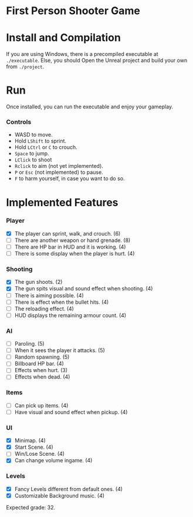 # First Person Shooter Game

# Install and Compilation

If you are using Windows, there is a precompiled executable at `./executable`.
Else, you should Open the Unreal project and build your own from `./project`.

# Run

Once installed, you can run the executable and enjoy your gameplay.

### Controls
- WASD to move.
- Hold `LShift` to sprint.
- Hold `LCtrl` or `C` to crouch.
- `Space` to jump.
- `LClick` to shoot
- `Rclick` to aim (not yet implemented).
- `P` or `Esc` (not implemented) to pause.
- `F` to harm yourself, in case you want to do so.

# Implemented Features

### Player
- [x] The player can sprint, walk, and crouch. (6)
- [ ] There are another weapon or hand grenade. (8)
- [ ] There are HP bar in HUD and it is working. (4)
- [ ] There is some display when the player is hurt. (4)

### Shooting
- [x] The gun shoots. (2)
- [x] The gun spits visual and sound effect when shooting. (4)
- [ ] There is aiming possible. (4)
- [ ] There is effect when the bullet hits. (4)
- [ ] The reloading effect. (4)
- [ ] HUD displays the remaining armour count. (4)

### AI
- [ ] Paroling. (5)
- [ ] When it sees the player it attacks. (5)
- [ ] Random spawning. (5)
- [ ] Billboard HP bar. (4)
- [ ] Effects when hurt. (3)
- [ ] Effects when dead. (4)

### Items
- [ ] Can pick up items. (4)
- [ ] Have visual and sound effect when pickup. (4)

### UI
- [x] Minimap. (4)
- [x] Start Scene. (4)
- [ ] Win/Lose Scene. (4)
- [x] Can change volume ingame. (4) 

### Levels
- [x] Fancy Levels different from default ones. (4)
- [x] Customizable Background music. (4) 

Expected grade: 32.